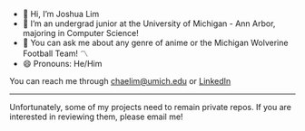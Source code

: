- 👋 Hi, I’m Joshua Lim 
- 🌱 I’m an undergrad junior at the University of Michigan - Ann Arbor, majoring in Computer Science! 
- 💬 You can ask me about any genre of anime or the Michigan Wolverine Football Team! 〽️ 
- 😄 Pronouns: He/Him 

You can reach me through chaelim@umich.edu or [LinkedIn](https://www.linkedin.com/in/joshua-lim-k/)
<!---
joshu4lim/joshu4lim is a ✨ special ✨ repository because its `README.md` (this file) appears on your GitHub profile.
You can click the Preview link to take a look at your changes.
--->
--------
Unfortunately, some of my projects need to remain private repos. If you are interested in reviewing them, please email me!  
